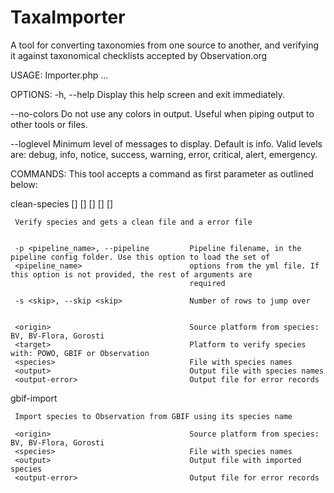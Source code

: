 # TaxaImporter

   A tool for converting taxonomies from one source to another, and verifying it against taxonomical checklists accepted by Observation.org

USAGE:
   Importer.php <OPTIONS> <COMMAND> ... <skip>

OPTIONS:
   -h, --help                              Display this help screen and exit immediately.

   --no-colors                             Do not use any colors in output. Useful when piping output to other tools or files.

   --loglevel <level>                      Minimum level of messages to display. Default is info. Valid levels are: debug, info,
                                           notice, success, warning, error, critical, alert, emergency.
                                           
COMMANDS:
   This tool accepts a command as first parameter as outlined below:

   clean-species <OPTIONS> [<origin>] [<target>] [<species>] [<output>] [<output-error>]

     Verify species and gets a clean file and a error file


     -p <pipeline_name>, --pipeline         Pipeline filename, in the pipeline config folder. Use this option to load the set of
     <pipeline_name>                        options from the yml file. If this option is not provided, the rest of arguments are
                                            required

     -s <skip>, --skip <skip>               Number of rows to jump over


     <origin>                               Source platform from species: BV, BV-Flora, Gorosti
     <target>                               Platform to verify species with: POWO, GBIF or Observation
     <species>                              File with species names
     <output>                               Output file with species names
     <output-error>                         Output file for error records

   gbif-import <origin> <species> <output> <output-error>

     Import species to Observation from GBIF using its species name

     <origin>                               Source platform from species: BV, BV-Flora, Gorosti
     <species>                              File with species names
     <output>                               Output file with imported species
     <output-error>                         Output file for error records
